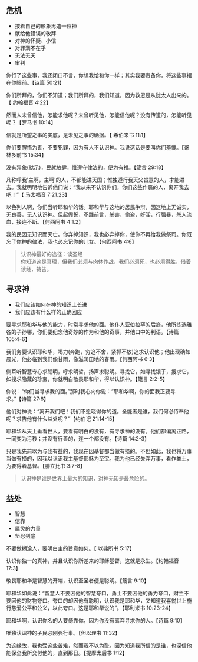 ## 危机

- 按着自己的形象再造一位神
- 献给他错误的敬拜
- 对神的怀疑、小信
- 对罪满不在乎
- 无法无天
- 审判

你行了这些事，我还闭口不言，你想我恰和你一样；其实我要责备你，将这些事摆在你眼前。【诗篇 50:21】

你们所拜的，你们不知道；我们所拜的，我们知道，因为救恩是从犹太人出来的。【 约翰福音 4:22】

然而人未曾信他，怎能求他呢？未曾听见他，怎能信他呢？没有传道的，怎能听见呢？【罗马书 10:14】

信就是所望之事的实底，是未见之事的确据。【 希伯来书 11:1】

你们要醒悟为善，不要犯罪，因为有人不认识神。我说这话是要叫你们羞愧。【哥林多前书 15:34】

没有异象(默示)，民就放肆，惟遵守律法的，便为有福。【箴言 29:18】

凡称呼我'主啊，主啊'的人，不都能进天国；惟独遵行我天父旨意的人，才能进去。我就明明地告诉他们说：“我从来不认识你们，你们这些作恶的人，离开我去吧！”【 马太福音 7:21.23】

以色列人啊，你们当听耶和华的话。耶和华与这地的居民争辩，因这地上无诚实，无良善，无人认识神。但起假誓，不践前言，杀害，偷盗，奸淫，行强暴，杀人流血，接连不断。【何西阿书 4:1.2】

我的民因无知识而灭亡。你弃掉知识，我也必弃掉你，使你不再给我做祭司。你既忘了你神的律法，我也必忘记你的儿女。【何西阿书 4:6】

> 认识神最好的途径：读圣经  
> 你知道这是真理，但我们必须与肉体作战，我们必须死，也必须得胜，借着读经，祷告。

## 寻求神

- 我们应该如何在神的知识上长进
- 我们应该有什么样的正确回应

要寻求耶和华与他的能力，时常寻求他的面。他仆人亚伯拉罕的后裔，他所拣选雅各的子孙哪，你们要纪念他奇妙的作为和他的奇事，并他口中的判语。【诗篇 105:4-6】

我们务要认识耶和华，竭力(奔跑，穷追不舍，紧抓不放)追求认识他；他出现确如晨光，他必临到我们像甘雨，像滋润田地的春雨。【何西阿书 6:3】

侧耳听智慧专心求聪明，呼求明哲，扬声求聪明。寻找它，如寻找银子，搜求它，如搜求隐藏的珍宝，你就明白敬畏耶和华，得以认识神。【箴言 2:2-5】

你说：“你们当寻求我的面。”那时我心向你说：“耶和华啊，你的面我正要寻求。”【诗篇 27:8】

他们对神说：“离开我们吧！我们不愿晓得你的道。全能者是谁，我们何必侍奉他呢？求告他有什么益处呢？”【约伯记 21:14-15】

耶和华从天上垂看世人，要看有明白的没有，有寻求神的没有。他们都偏离正路，一同变为污秽；并没有行善的，连一个都没有。【诗篇 14:2-3】

只是我先前以为与我有益的，我现在因基督都当做有损的。不但如此，我也将万事当做有损的，因我以认识我主基督耶稣为至宝。我为他已经失弃万事，看作粪土，为要得着基督。【腓立比书 3:7-8】

> 认识神是谁是世界上最大的知识，对神无知是最危险的。

## 益处

- 智慧
- 信靠
- 属灵的力量
- 坚忍到底

不要做糊涂人，要明白主的旨意如何。【 以弗所书 5:17】

认识你独一的真神，并且认识你所差来的耶稣基督，这就是永生。【约翰福音 17:3】

敬畏耶和华是智慧的开端，认识至圣者便是聪明。【箴言 9:10】

耶和华如此说：“智慧人不要因他的智慧夸口，勇士不要因他的勇力夸口，财主不要因他的财物夸口。夸口的却因他有聪明，认识我是耶和华，又知道我喜悦世上施行慈爱公平和公义，以此夸口。这是耶和华说的”。【耶利米书 10:23-24】

耶和华啊，认识你名的人要倚靠你，因为你没有离弃寻求你的人。【诗篇 9:10】

唯独认识神的子民必刚强行事。【但以理书 11:32】

为这缘故，我也受这些苦难，然而我不以为耻。因为知道我所信的是谁，也深信他能保全我所交付他的，直到那日。【提摩太后书 1:12】
